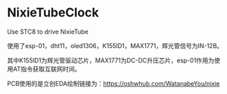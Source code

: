 # NixieTubeClock
Use STC8 to drive NixieTube

使用了esp-01，dht11，oled1306，K155ID1，MAX1771，辉光管信号为IN-12B。

其中K155ID1为辉光管驱动芯片，MAX1771为DC-DC升压芯片，esp-01作用为使用AT指令获取互联网时间。

PCB使用的是立创EDA绘制链接为：https://oshwhub.com/WatanabeYou/nixie
